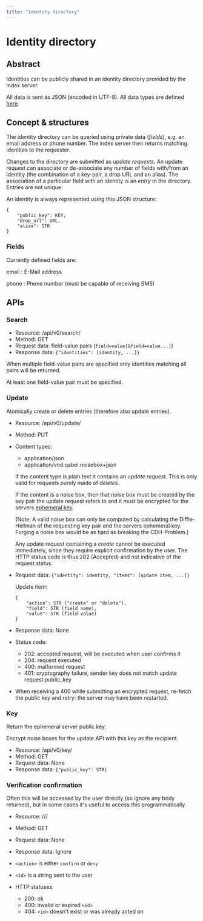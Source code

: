 ```yaml
---
title: "Identity directory"
---
```

# Identity directory

## Abstract

Identities can be publicly shared in an identity directory provided by the
index server.

All data is sent as JSON (encoded in UTF-8). All data types are defined
[here](../Qabel-Client-Local-Data#data-types).

## Concept & structures

The identity directory can be queried using private data (*fields*),
e.g. an email address or phone number. The index server then
returns matching identites to the requester.

Changes to the directory are submitted as *update requests*. An update
request can associate or de-associate any number of fields with/from
an identity (the combination of a key-pair, a drop URL and an
alias). The association of a particular field with an identity is an
*entry* in the directory. Entries are not unique.

An identity is always represented using this JSON structure:

    {
        "public_key": KEY,
        "drop_url": URL,
        "alias": STR
    }

### Fields

Currently defined fields are:

email
: E-Mail address

phone
: Phone number (must be capable of receiving SMS)

## APIs

### Search

* Resource: /api/v0/search/
* Method: GET
* Request data: field-value pairs (`field=value[&field=value...]`)
* Response data: `{"identities": [identity, ...]}`

When multiple field-value pairs are specified only identities matching
all pairs will be returned.

At least one field-value pair must be specified.

### Update

Atomically create or delete entries (therefore also update entries).

* Resource: /api/v0/update/
* Method: PUT
* Content types:

    * application/json
    * application/vnd.qabel.noisebox+json

    If the content type is plain text it contains an *update
    request*. This is only valid for requests purely made of
    *deletes*.

    If the content is a noise box, then that noise box must be created
    by the key pair the update request refers to and it must be
    encrypted for the servers [ephemeral key](#key).

    (Note: A valid noise box can only be computed by calculating the
    Diffie-Hellman of the requesting key pair and the servers
    ephemeral key. Forging a noise box would be as hard as breaking
    the CDH-Problem.)

    Any update request containing a *create* cannot be executed
    immediately, since they require explicit confirmation by the
    user. The HTTP status code is thus 202 (Accepted) and not
    indicative of the request status.

* Request data: `{"identity": identity, "items": [update item, ...]}`

    Update item:

      {
          "action": STR ("create" or "delete"),
          "field": STR (field name),
          "value": STR (field value)
      }

* Response data: None
* Status code:

    * 202: accepted request, will be executed when user confirms it
    * 204: request executed
    * 400: malformed request
    * 401: cryptography failure, sender key does not match update request public_key

* When receiving a 400 while submitting an encrypted request, re-fetch the public key and retry: the server
  may have been restarted.

### Key

Return the ephemeral server public key.

Encrypt noise boxes for the update API with this key as the recipient.

* Resource: /api/v0/key/
* Method: GET
* Request data: None
* Response data: `{"public_key": STR}`

### Verification confirmation

Often this will be accessed by the user directly (so ignore any body
returned), but in some cases it's useful to access this
programmatically.

* Resource: /<id>/<action>/
* Method: GET
* Request data: None
* Response data: Ignore
* `<action>` is either `confirm` or `deny`
* `<id>` is a string sent to the user
* HTTP statuses:

    - 200: ok
    - 400: invalid or expired `<id>`
    - 404: `<id>` doesn't exist or was already acted on
